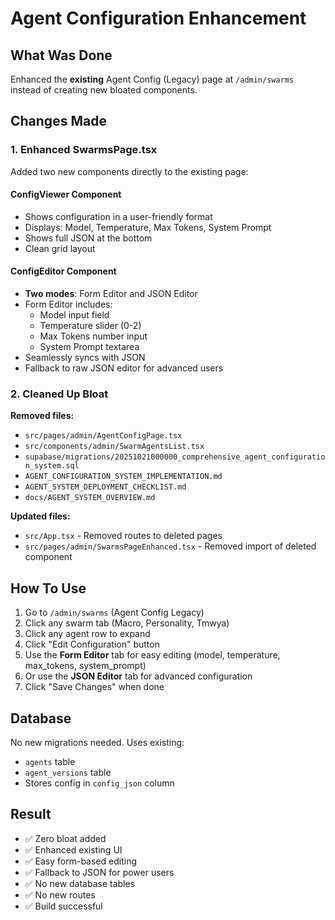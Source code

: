 # Agent Configuration Enhancement

## What Was Done

Enhanced the **existing** Agent Config (Legacy) page at `/admin/swarms` instead of creating new bloated components.

## Changes Made

### 1. Enhanced SwarmsPage.tsx

Added two new components directly to the existing page:

#### ConfigViewer Component
- Shows configuration in a user-friendly format
- Displays: Model, Temperature, Max Tokens, System Prompt
- Shows full JSON at the bottom
- Clean grid layout

#### ConfigEditor Component
- **Two modes**: Form Editor and JSON Editor
- Form Editor includes:
  - Model input field
  - Temperature slider (0-2)
  - Max Tokens number input
  - System Prompt textarea
- Seamlessly syncs with JSON
- Fallback to raw JSON editor for advanced users

### 2. Cleaned Up Bloat

**Removed files:**
- `src/pages/admin/AgentConfigPage.tsx`
- `src/components/admin/SwarmAgentsList.tsx`
- `supabase/migrations/20251021000000_comprehensive_agent_configuration_system.sql`
- `AGENT_CONFIGURATION_SYSTEM_IMPLEMENTATION.md`
- `AGENT_SYSTEM_DEPLOYMENT_CHECKLIST.md`
- `docs/AGENT_SYSTEM_OVERVIEW.md`

**Updated files:**
- `src/App.tsx` - Removed routes to deleted pages
- `src/pages/admin/SwarmsPageEnhanced.tsx` - Removed import of deleted component

## How To Use

1. Go to `/admin/swarms` (Agent Config Legacy)
2. Click any swarm tab (Macro, Personality, Tmwya)
3. Click any agent row to expand
4. Click "Edit Configuration" button
5. Use the **Form Editor** tab for easy editing (model, temperature, max_tokens, system_prompt)
6. Or use the **JSON Editor** tab for advanced configuration
7. Click "Save Changes" when done

## Database

No new migrations needed. Uses existing:
- `agents` table
- `agent_versions` table
- Stores config in `config_json` column

## Result

- ✅ Zero bloat added
- ✅ Enhanced existing UI
- ✅ Easy form-based editing
- ✅ Fallback to JSON for power users
- ✅ No new database tables
- ✅ No new routes
- ✅ Build successful
